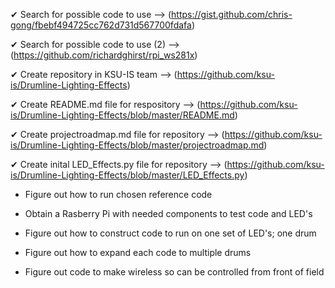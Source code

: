 ✔ Search for possible code to use --> (https://gist.github.com/chris-gong/fbebf494725cc762d731d567700fdafa)

✔ Search for possible code to use (2) --> (https://github.com/richardghirst/rpi_ws281x)

✔ Create repository in KSU-IS team --> (https://github.com/ksu-is/Drumline-Lighting-Effects)

✔ Create README.md file for respository --> (https://github.com/ksu-is/Drumline-Lighting-Effects/blob/master/README.md)

✔ Create projectroadmap.md file for repository --> (https://github.com/ksu-is/Drumline-Lighting-Effects/blob/master/projectroadmap.md)

✔ Create inital LED_Effects.py file for repository --> (https://github.com/ksu-is/Drumline-Lighting-Effects/blob/master/LED_Effects.py)

- Figure out how to run chosen reference code

- Obtain a Rasberry Pi with needed components to test code and LED's

- Figure out how to construct code to run on one set of LED's; one drum

- Figure out how to expand each code to multiple drums

- Figure out code to make wireless so can be controlled from front of field